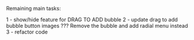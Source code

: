 Remaining main tasks:

1 - show/hide feature for DRAG TO ADD bubble
2 - update drag to add bubble button images
??? Remove the bubble and add radial menu instead
3 - refactor code